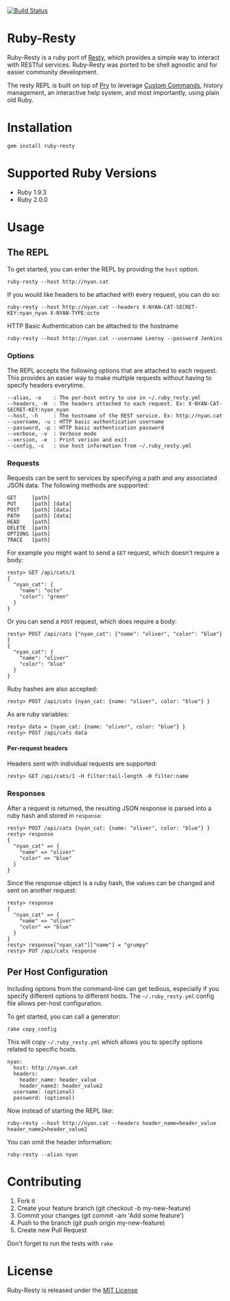 [![Build Status](https://travis-ci.org/austenito/ruby-resty.png)](https://travis-ci.org/austenito/ruby-resty)

# Ruby-Resty

Ruby-Resty is a ruby port of [Resty][1], which provides a simple way to interact with RESTful services. Ruby-Resty was
ported to be shell agnostic and for easier community development.

The resty REPL is built on top of [Pry][2] to leverage [Custom Commands][3], history management, an interactive 
help system, and most importantly, using plain old Ruby.

# Installation

```
gem install ruby-resty
```

# Supported Ruby Versions

* Ruby 1.9.3
* Ruby 2.0.0

# Usage

## The REPL

To get started, you can enter the REPL by providing the `host` option.

```
ruby-resty --host http://nyan.cat
```

If you would like headers to be attached with every request, you can do so:

```
ruby-resty --host http://nyan.cat --headers X-NYAN-CAT-SECRET-KEY:nyan_nyan X-NYAN-TYPE:octo
```

HTTP Basic Authentication can be attached to the hostname

```
ruby-resty --host http://nyan.cat --username Leeroy --password Jenkins
```

### Options

The REPL accepts the following options that are attached to each request. This provides an easier way to make multiple
requests without having to specify headers everytime.

```
--alias, -a    : The per-host entry to use in ~/.ruby_resty.yml
--headers, -H  : The headers attached to each request. Ex: X-NYAN-CAT-SECRET-KEY:nyan_nyan
--host, -h     : The hostname of the REST service. Ex: http://nyan.cat
--username, -u : HTTP basic authentication username
--password, -p : HTTP basic authentication password
--verbose, -v  : Verbose mode
--version, -e  : Print verison and exit
--config, -c   : Use host information from ~/.ruby_resty.yml
```

### Requests

Requests can be sent to services by specifying a path and any associated JSON data. The following methods are 
supported:

```
GET     [path]
PUT     [path] [data]
POST    [path] [data]
PATH    [path] [data]
HEAD    [path]
DELETE  [path]
OPTIONS [path]
TRACE   [path]
```

For example you might want to send a `GET` request, which doesn't require a body:

```
resty> GET /api/cats/1
{ 
  "nyan_cat": { 
    "name": "octo"
    "color": "green"
  }
}
```

Or you can send a `POST` request, which does require a body:

```
resty> POST /api/cats {"nyan_cat": {"name": "oliver", "color": "blue"} }
{ 
  "nyan_cat": { 
    "name": "oliver"
    "color": "blue"
  }
}
```

Ruby hashes are also accepted:
```
resty> POST /api/cats {nyan_cat: {name: "oliver", color: "blue"} }
```

As are ruby variables:
```
resty> data = {nyan_cat: {name: "oliver", color: "blue"} }
resty> POST /api/cats data
```

#### Per-request headers

Headers sent with individual requests are supported:

```
resty> GET /api/cats/1 -H filter:tail-length -H filter:name
```

### Responses

After a request is returned, the resulting JSON response is parsed into a ruby hash and stored in `response`:

```
resty> POST /api/cats {nyan_cat: {name: "oliver", color: "blue"} }
resty> response
{ 
  "nyan_cat" => { 
    "name" => "oliver"
    "color" => "blue"
  }
}
```

Since the response object is a ruby hash, the values can be changed and sent on another request:

```
resty> response
{ 
  "nyan_cat" => { 
    "name" => "oliver"
    "color" => "blue"
  }
}
resty> response["nyan_cat"]["name"] = "grumpy"
resty> PUT /api/cats response
```

## Per Host Configuration

Including options from the command-line can get tedious, especially if you specify different options to different
hosts. The `~/.ruby_resty.yml` config file allows per-host configuration.

To get started, you can call a generator:

```
rake copy_config
```

This will copy `~/.ruby_resty.yml` which allows you to specify options related to specific hosts.

```
nyan:
  host: http://nyan.cat
  headers:
    header_name: header_value
    header_name2: header_value2
  username: (optional)
  password: (optional)
```

Now instead of starting the REPL like:

```
ruby-resty --host http://nyan.cat --headers header_name=header_value header_name2=header_value2
```

You can omit the header information:

```
ruby-resty --alias nyan
```

# Contributing

1. Fork it
2. Create your feature branch (git checkout -b my-new-feature)
3. Commit your changes (git commit -am 'Add some feature')
4. Push to the branch (git push origin my-new-feature)
5. Create new Pull Request

Don't forget to run the tests with `rake`

# License

Ruby-Resty is released under the [MIT License][4]

[1]: https://github.com/micha/resty
[2]: https://github.com/pry/pry
[3]: https://github.com/pry/pry/wiki/Custom-commands
[4]: http://opensource.org/licenses/MIT

